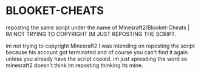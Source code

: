 # BLOOKET-CHEATS
reposting the same script under the name of Minesraft2/Blooket-Cheats | IM NOT TRYING TO COPYRIGHT IM JUST REPOSTING THE SCRIPT.

im not trying to copyright Minesraft2 I was intending on reposting the script because his account got terminated and of course you can't find it again unless you already have the script copied. im just spreading the word so minesraft2 doesn't think im reposting thinking its mine.
